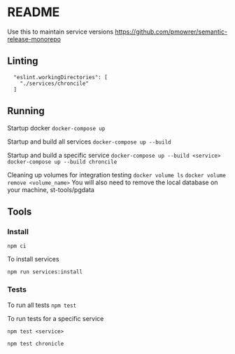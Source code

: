 # README #

Use this to maintain service versions
https://github.com/pmowrer/semantic-release-monorepo

## Linting

```
  "eslint.workingDirectories": [
    "./services/chroncile"
  ]
```

## Running

Startup docker
```docker-compose up```

Startup and build all services
```docker-compose up --build```

Startup and build a specific service
```docker-compose up --build <service>```
```docker-compose up --build chroncile```

Cleaning up volumes for integration testing
```docker volume ls```
```docker volume remove <volume_name>```
You will also need to remove the local database on your machine, st-tools/pgdata

## Tools

### Install

```npm ci```

To install services

```npm run services:install```

### Tests
To run all tests
```npm test```

To run tests for a specific service

```npm test <service>```

```npm test chronicle```